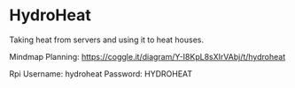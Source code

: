 # HydroHeat
Taking heat from servers and using it to heat houses.

Mindmap Planning: https://coggle.it/diagram/Y-I8KpL8sXIrVAbj/t/hydroheat

Rpi Username: hydroheat
Password: HYDROHEAT
